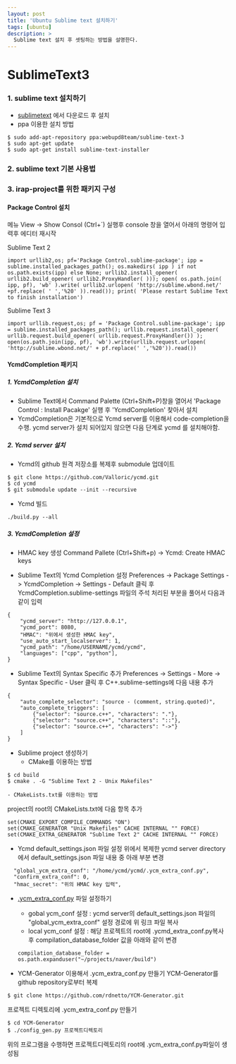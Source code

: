 ```yaml
---
layout: post
title: 'Ubuntu Sublime text 설치하기'
tags: [ubuntu]
description: >
  Sublime text 설치 후 셋팅하는 방법을 설명한다. 
---
```



# SublimeText3

### 1. sublime text 설치하기
- [sublimetext](http://www.sublimetext.com/) 에서 다운로드 후 설치
- ppa 이용한 설치 방법


```
$ sudo add-apt-repository ppa:webupd8team/sublime-text-3
$ sudo apt-get update
$ sudo apt-get install sublime-text-installer
```

### 2. sublime text 기본 사용법

### 3. irap-project를 위한 패키지 구성

#### Package Control 설치
메뉴 View -> Show Consol (Ctrl+`) 실행후 console 창을 열어서 아래의 명령어 입력후 에디터 재시작

Sublime Text 2

```
import urllib2,os; pf='Package Control.sublime-package'; ipp = sublime.installed_packages_path(); os.makedirs( ipp ) if not os.path.exists(ipp) else None; urllib2.install_opener( urllib2.build_opener( urllib2.ProxyHandler( ))); open( os.path.join( ipp, pf), 'wb' ).write( urllib2.urlopen( 'http://sublime.wbond.net/' +pf.replace( ' ','%20' )).read()); print( 'Please restart Sublime Text to finish installation')
```

Sublime Text 3

```
import urllib.request,os; pf = 'Package Control.sublime-package'; ipp = sublime.installed_packages_path(); urllib.request.install_opener( urllib.request.build_opener( urllib.request.ProxyHandler()) ); open(os.path.join(ipp, pf), 'wb').write(urllib.request.urlopen( 'http://sublime.wbond.net/' + pf.replace(' ','%20')).read())
```

#### YcmdCompletion 패키지

##### 1. YcmdCompletion 설치
- Sublime Text에서 Command Palette (Ctrl+Shift+P)창을 열어서 'Package Control : Install Pacakge' 실행 후 'YcmdCompletion' 찾아서 설치
- YcmdCompletion은 기본적으로 Ycmd server를 이용해서 code-completion을 수행. ycmd server가 설치 되어있지 않으면 다음 단계로 ycmd 를 설치해야함.

##### 2. Ycmd server 설치
- Ycmd의 github 원격 저장소를 복제후 submodule 업데이트

```
$ git clone https://github.com/Valloric/ycmd.git
$ cd ycmd
$ git submodule update --init --recursive
```

- Ycmd 빌드

```
./build.py --all
```

##### 3. YcmdCompletion 설정

- HMAC key 생성
Command Pallete (Ctrl+Shift+p) -> Ycmd: Create HMAC keys

- Sublime Text의 Ycmd Completion 설정
Preferences -> Package Settings -> YcmdCompletion -> Settings - Default 클릭 후 YcmdCompletion.sublime-settings 파일의 주석 처리된 부분을 풀어서 다음과 같이 입력

```
{
	"ycmd_server": "http://127.0.0.1",
    "ycmd_port": 8080,
    "HMAC": "위에서 생성한 HMAC key",
    "use_auto_start_localserver": 1,
	"ycmd_path": "/home/USERNAME/ycmd/ycmd",
    "languages": ["cpp", "python"],
}
```

- Sublime Text의 Syntax Specific 추가
Preferences -> Settings - More -> Syntax Specific - User 클릭 후 C++.sublime-settings에 다음 내용 추가

```
{
    "auto_complete_selector": "source - (comment, string.quoted)",
    "auto_complete_triggers": [ 
        {"selector": "source.c++", "characters": "."},
        {"selector": "source.c++", "characters": "::"},
        {"selector": "source.c++", "characters": "->"} 
    ]
}
```

- Sublime project 생성하기
	- CMake를 이용하는 방법

```
$ cd build
$ cmake . -G "Sublime Text 2 - Unix Makefiles"
```

	- CMakeLists.txt를 이용하는 방법
project의 root의 CMakeLists.txt에 다음 항목 추가


```
set(CMAKE_EXPORT_COMPILE_COMMANDS "ON")
set(CMAKE_GENERATOR "Unix Makefiles" CACHE INTERNAL "" FORCE)
set(CMAKE_EXTRA_GENERATOR "Sublime Text 2" CACHE INTERNAL "" FORCE)
```

- Ycmd default_settings.json 파일 설정
위에서 복제한 ycmd server directory에서 default_settings.json 파일 내용 중 아래 부분 변경


```
  "global_ycm_extra_conf": "/home/ycmd/ycmd/.ycm_extra_conf.py",
  "confirm_extra_conf": 0,
  "hmac_secret": "위의 HMAC key 입력",
```

- [.ycm_extra_conf.py](https://github.com/Valloric/ycmd/blob/master/cpp/ycm/.ycm_extra_conf.py) 파일 설정하기
	- gobal ycm_conf 설정 : ycmd server의 default_settings.json 파일의 "global_ycm_extra_conf" 설정 경로에 위 링크 파일 복사
	- local ycm_conf 설정 : 해당 프로젝트의 root에 .ycmd_extra_conf.py복사 후 compilation_database_folder 값을 아래와 같이 변경

	```
    compilation_database_folder = os.path.expanduser("~/projects/naver/build")
    ```

- YCM-Generator 이용해서 .ycm_extra_conf.py 만들기
YCM-Generator를 github repository로부터 복제


```
$ git clone https://github.com/rdnetto/YCM-Generator.git
```

프로젝트 디렉토리에 .ycm_extra_conf.py 만들기

```
$ cd YCM-Generator
$ ./config_gen.py 프로젝트디렉토리
```

위의 프로그램을 수행하면 프로젝트디렉토리의 root에 .ycm_extra_conf.py파일이 생성됨




